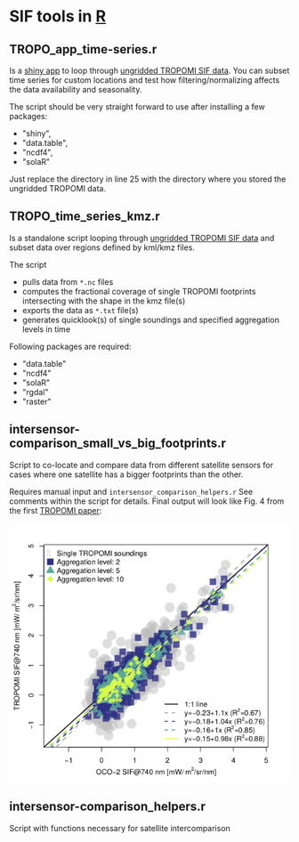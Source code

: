 # SIF tools in [R](https://www.r-project.org/)
## TROPO_app_time-series.r

Is a [shiny app](https://shiny.rstudio.com/) to loop through [ungridded TROPOMI SIF data](ftp://fluo.gps.caltech.edu/data/tropomi/ungridded/).
You can subset time series for custom locations and test how filtering/normalizing affects the data availability and seasonality.

The script should be very straight forward to use after installing a few packages:
+ "shiny",
+ "data.table",
+ "ncdf4",
+ "solaR"

Just replace the directory in line 25 with the directory where you stored the ungridded TROPOMI data.


## TROPO_time_series_kmz.r

Is a standalone script looping through [ungridded TROPOMI SIF data](ftp://fluo.gps.caltech.edu/data/tropomi/ungridded/) and subset data over regions defined by kml/kmz files.

The script
+ pulls data from `*.nc` files
+ computes the fractional coverage of single TROPOMI footprints intersecting with the shape in the kmz file(s)
+ exports the data as `*.txt` file(s)
+ generates quicklook(s) of single soundings and specified aggregation levels in time

Following packages are required:
+ "data.table"
+ "ncdf4"
+ "solaR"
+ "rgdal"
+ "raster"

## intersensor-comparison_small_vs_big_footprints.r
Script to co-locate and compare data from different satellite sensors for cases where one satellite has a bigger footprints than the other.

Requires manual input and `intersensor_comparison_helpers.r`
See comments within the script for details.
Final output will look like Fig. 4 from the first [TROPOMI paper]( https://doi.org/10.1029/2018GL079031):

![alt text](2018GL079031-f04.png)

## intersensor-comparison_helpers.r
Script with functions necessary for satellite intercomparison
